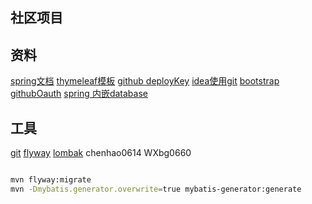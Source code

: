 ## 社区项目
## 资料
[spring文档](https://docs.spring.io/spring/docs/5.0.3.RELEASE/spring-framework-reference/web.html#spring-web)
[thymeleaf模板](https://www.thymeleaf.org/doc/tutorials/3.0/usingthymeleaf.html)
[github deployKey](https://developer.github.com/v3/guides/managing-deploy-keys/#deploy-keys)
[idea使用git](https://blog.csdn.net/qq_32154641/article/details/80420150)
[bootstrap](https://v3.bootcss.com/getting-started)
[githubOauth](https://developer.github.com/apps/building-oauth-apps/)
[spring 内嵌database](https://docs.spring.io/spring-boot/docs/2.0.x/reference/htmlsingle/#boot-features-embedded-database-support)
## 工具
[git](https://git-scm.com/downloads)
[flyway](https://flywaydb.org/getstarted/firststeps/maven#creating-the-first-migration)
[lombak](https://projectlombok.org/)
chenhao0614
WXbg0660
```bash

mvn flyway:migrate
mvn -Dmybatis.generator.overwrite=true mybatis-generator:generate
```
